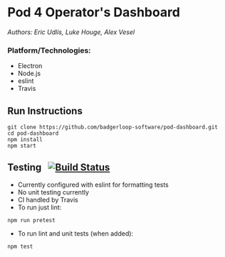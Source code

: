 # Pod 4 Operator's Dashboard
*Authors: Eric Udlis, Luke Houge, Alex Vesel*

### Platform/Technologies:
- Electron
- Node.js
- eslint
- Travis

## Run Instructions
``` 
git clone https://github.com/badgerloop-software/pod-dashboard.git
cd pod-dashboard
npm install
npm start
```


## Testing &nbsp; [![Build Status](https://travis-ci.com/badgerloop-software/pod-dashboard.svg?branch=travis-ci)](https://travis-ci.com/badgerloop-software/pod-dashboard)
- Currently configured with eslint for formatting tests
- No unit testing currently
- CI handled by Travis
- To run just lint: 
```
npm run pretest
```
- To run lint and unit tests (when added): 
```
npm test
```